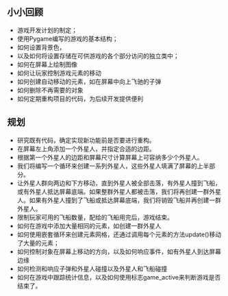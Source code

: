 ## 小小回顾
* 游戏开发计划的制定；
* 使用Pygame编写的游戏的基本结构；
* 如何设置背景色，
* 以及如何将设置存储在可供游戏的各个部分访问的独立类中；
* 如何在屏幕上绘制图像
* 如何让玩家控制游戏元素的移动
* 如何创建自动移动的元素，如在屏幕中向上飞驰的子弹
* 如何删除不再需要的对象
* 如何定期重构项目的代码，为后续开发提供便利

## 规划
* 研究既有代码，确定实现新功能前是否要进行重构。
*  在屏幕左上角添加一个外星人，并指定合适的边距。
*  根据第一个外星人的边距和屏幕尺寸计算屏幕上可容纳多少个外星人。
*  我们将编写一个循环来创建一系列外星人，这些外星人填满了屏幕的上半部分。
*  让外星人群向两边和下方移动，直到外星人被全部击落，有外星人撞到飞船，或有外星人抵达屏幕底端。如果整群外星人都被击落，我们将再创建一群外星人。如果有外星人撞到了飞船或抵达屏幕底端，我们将销毁飞船并再创建一群外星人。
*  限制玩家可用的飞船数量，配给的飞船用完后，游戏结束。
*  如何在游戏中添加大量相同的元素，如创建一群外星人
*  如何使用嵌套循环来创建元素网格，还通过调用每个元素的方法update()移动了大量的元素；
*  如何控制对象在屏幕上移动的方向，以及如何响应事件，如有外星人到达屏幕边缘
*  如何检测和响应子弹和外星人碰撞以及外星人和飞船碰撞
*  如何在游戏中跟踪统计信息，以及如何使用标志game_active来判断游戏是否结束了。
